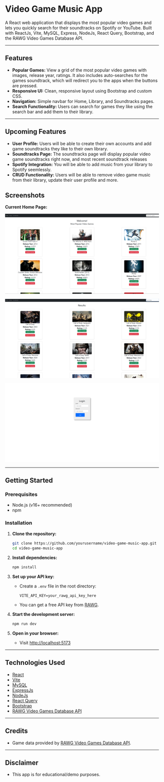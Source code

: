 ﻿# Video Game Music App

A React web application that displays the most popular video games and lets you quickly search for their soundtracks on Spotify or YouTube. Built with ReactJs, Vite, MySQL, Express, NodeJs, React Query, Bootstrap, and the RAWG Video Games Database API.

---

## Features

- **Popular Games:** View a grid of the most popular video games with images, release year, ratings. It also includes auto-searches for the games soundtrack, which will redirect you to the apps when the buttons are pressed.
- **Responsive UI:** Clean, responsive layout using Bootstrap and custom CSS.
- **Navigation:** Simple navbar for Home, Library, and Soundtracks pages.
- **Search Functionality:** Users can search for games they like using the search bar and add them to their library.

---

## Upcoming Features

- **User Profile:** Users will be able to create their own accounts and add game soundtracks they like to their own library.
- **Soundtracks Page:** The soundtracks page will display popular video game soundtracks right now, and most recent soundtrack releases
- **Spotify Integration:** You will be able to add music from your library to Spotify seemlessly.
- **CRUD Functionality:** Users will be able to remove video game music from their library, update their user profile and more.
 
## Screenshots

**Current Home Page:**

![screenshot placeholder](video-game-music-app/client/public/screenshot.png)

![searchbar](video-game-music-app/client/public/search.png)

![login](video-game-music-app/client/public/loginpage1.png
)

---

## Getting Started

### Prerequisites

- Node.js (v16+ recommended)
- npm

### Installation

1. **Clone the repository:**
   ```sh
   git clone https://github.com/yourusername/video-game-music-app.git
   cd video-game-music-app
   ```

2. **Install dependencies:**
   ```sh
   npm install
   ```

3. **Set up your API key:**
   - Create a `.env` file in the root directory:
     ```
     VITE_API_KEY=your_rawg_api_key_here
     ```
   - You can get a free API key from [RAWG](https://rawg.io/apidocs).

4. **Start the development server:**
   ```sh
   npm run dev
   ```

5. **Open in your browser:**
   - Visit [http://localhost:5173](http://localhost:5173)

---

## Technologies Used

- [React](https://react.dev/)
- [Vite](https://vitejs.dev/)
- [MySQL](https://www.mysql.com/)
- [ExpressJs](https://expressjs.com/)
- [NodeJs](https://nodejs.org/en)
- [React Query](https://tanstack.com/query/latest)
- [Bootstrap](https://getbootstrap.com/)
- [RAWG Video Games Database API](https://rawg.io/apidocs)

---

## Credits

- Game data provided by [RAWG Video Games Database API](https://rawg.io/apidocs).

---

## Disclaimer

- This app is for educational/demo purposes.
